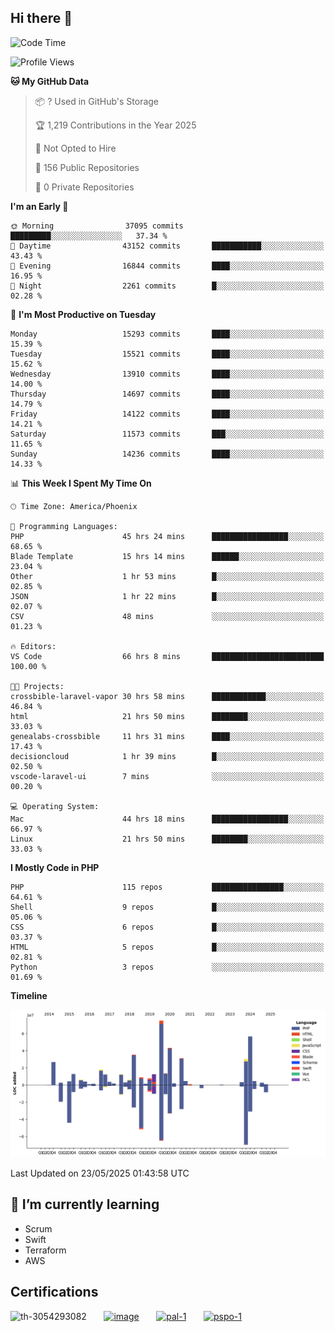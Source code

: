 ## Hi there 👋

<!--START_SECTION:waka-->
![Code Time](http://img.shields.io/badge/Code%20Time-11%2C034%20hrs%2037%20mins-blue)

![Profile Views](http://img.shields.io/badge/Profile%20Views-1-blue)

**🐱 My GitHub Data** 

> 📦 ? Used in GitHub's Storage 
 > 
> 🏆 1,219 Contributions in the Year 2025
 > 
> 🚫 Not Opted to Hire
 > 
> 📜 156 Public Repositories 
 > 
> 🔑 0 Private Repositories 
 > 
**I'm an Early 🐤** 

```text
🌞 Morning                37095 commits       █████████░░░░░░░░░░░░░░░░   37.34 % 
🌆 Daytime                43152 commits       ███████████░░░░░░░░░░░░░░   43.43 % 
🌃 Evening                16844 commits       ████░░░░░░░░░░░░░░░░░░░░░   16.95 % 
🌙 Night                  2261 commits        █░░░░░░░░░░░░░░░░░░░░░░░░   02.28 % 
```
📅 **I'm Most Productive on Tuesday** 

```text
Monday                   15293 commits       ████░░░░░░░░░░░░░░░░░░░░░   15.39 % 
Tuesday                  15521 commits       ████░░░░░░░░░░░░░░░░░░░░░   15.62 % 
Wednesday                13910 commits       ████░░░░░░░░░░░░░░░░░░░░░   14.00 % 
Thursday                 14697 commits       ████░░░░░░░░░░░░░░░░░░░░░   14.79 % 
Friday                   14122 commits       ████░░░░░░░░░░░░░░░░░░░░░   14.21 % 
Saturday                 11573 commits       ███░░░░░░░░░░░░░░░░░░░░░░   11.65 % 
Sunday                   14236 commits       ████░░░░░░░░░░░░░░░░░░░░░   14.33 % 
```


📊 **This Week I Spent My Time On** 

```text
🕑︎ Time Zone: America/Phoenix

💬 Programming Languages: 
PHP                      45 hrs 24 mins      █████████████████░░░░░░░░   68.65 % 
Blade Template           15 hrs 14 mins      ██████░░░░░░░░░░░░░░░░░░░   23.04 % 
Other                    1 hr 53 mins        █░░░░░░░░░░░░░░░░░░░░░░░░   02.85 % 
JSON                     1 hr 22 mins        █░░░░░░░░░░░░░░░░░░░░░░░░   02.07 % 
CSV                      48 mins             ░░░░░░░░░░░░░░░░░░░░░░░░░   01.23 % 

🔥 Editors: 
VS Code                  66 hrs 8 mins       █████████████████████████   100.00 % 

🐱‍💻 Projects: 
crossbible-laravel-vapor 30 hrs 58 mins      ████████████░░░░░░░░░░░░░   46.84 % 
html                     21 hrs 50 mins      ████████░░░░░░░░░░░░░░░░░   33.03 % 
genealabs-crossbible     11 hrs 31 mins      ████░░░░░░░░░░░░░░░░░░░░░   17.43 % 
decisioncloud            1 hr 39 mins        █░░░░░░░░░░░░░░░░░░░░░░░░   02.50 % 
vscode-laravel-ui        7 mins              ░░░░░░░░░░░░░░░░░░░░░░░░░   00.20 % 

💻 Operating System: 
Mac                      44 hrs 18 mins      █████████████████░░░░░░░░   66.97 % 
Linux                    21 hrs 50 mins      ████████░░░░░░░░░░░░░░░░░   33.03 % 
```

**I Mostly Code in PHP** 

```text
PHP                      115 repos           ████████████████░░░░░░░░░   64.61 % 
Shell                    9 repos             █░░░░░░░░░░░░░░░░░░░░░░░░   05.06 % 
CSS                      6 repos             █░░░░░░░░░░░░░░░░░░░░░░░░   03.37 % 
HTML                     5 repos             █░░░░░░░░░░░░░░░░░░░░░░░░   02.81 % 
Python                   3 repos             ░░░░░░░░░░░░░░░░░░░░░░░░░   01.69 % 
```



**Timeline**

![Lines of Code chart](https://raw.githubusercontent.com/mikebronner/mikebronner/master/assets/bar_graph.png)


 Last Updated on 23/05/2025 01:43:58 UTC
<!--END_SECTION:waka-->

<!--
**mikebronner/mikebronner** is a ✨ _special_ ✨ repository because its `README.md` (this file) appears on your GitHub profile.

Here are some ideas to get you started:

- 🔭 I’m currently working on ...
- 🌱 I’m currently learning ...
- 👯 I’m looking to collaborate on ...
- 🤔 I’m looking for help with ...
- 💬 Ask me about ...
- 📫 How to reach me: ...
- 😄 Pronouns: ...
- ⚡ Fun fact: ...
-->

## 🌱 I’m currently learning

- Scrum
- Swift
- Terraform
- AWS

## Certifications

![th-3054293082](https://user-images.githubusercontent.com/1791050/208267034-c5006f82-ae89-41eb-9478-7106c5aba070.jpg)
&nbsp;&nbsp;&nbsp;&nbsp;&nbsp;
[![image](https://user-images.githubusercontent.com/1791050/208267032-13c8c426-f627-448d-b23e-e3dd74b6712a.png)](https://www.credly.com/users/mike-bronner)
&nbsp;&nbsp;&nbsp;&nbsp;&nbsp;
[![pal-1](https://github.com/mikebronner/mikebronner/assets/1791050/3384899a-848a-4e35-8cee-e35261b5ccce)](https://www.credly.com/users/mike-bronner)
&nbsp;&nbsp;&nbsp;&nbsp;&nbsp;
[![pspo-1](https://github.com/user-attachments/assets/7a6e28a4-7e44-4218-ba25-468d8c703864)](https://www.credly.com/users/mike-bronner)

